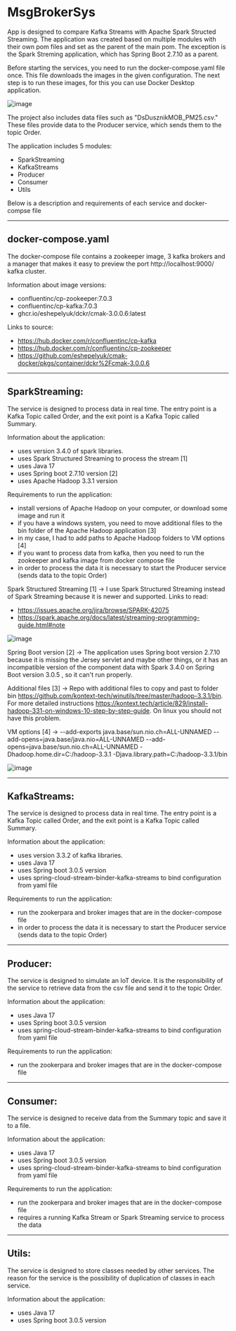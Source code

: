 # MsgBrokerSys

App is designed to compare Kafka Streams with Apache Spark Structed Streaming. The application was created based on multiple modules with their own pom files and set as the parent of the main pom. The exception is the Spark Streming application, which has Spring Boot 2.7.10 as a parent.

Before starting the services, you need to run the docker-compose.yaml file once. This file downloads the images in the given configuration. The next step is to run these images, for this you can use Docker Desktop application.

![image](https://user-images.githubusercontent.com/52525583/235375242-7946f5a2-f7b9-4ab2-b901-c0b653a68640.png)


The project also includes data files such as "DsDusznikMOB_PM25.csv." These files provide data to the Producer service, which sends them to the topic Order.


The application includes 5 modules:
- SparkStreaming
- KafkaStreams
- Producer
- Consumer
- Utils

Below is a description and requirements of each service and docker-compse file


--------------------------------------------------------------------------------------------------------------

## docker-compose.yaml

The docker-compose file contains a zookeeper image, 3 kafka brokers and a manager that makes it easy to preview the port http://localhost:9000/ kafka cluster.


Information about image versions:
- confluentinc/cp-zookeeper:7.0.3
- confluentinc/cp-kafka:7.0.3
- ghcr.io/eshepelyuk/dckr/cmak-3.0.0.6:latest


Links to source:
- https://hub.docker.com/r/confluentinc/cp-kafka
- https://hub.docker.com/r/confluentinc/cp-zookeeper
- https://github.com/eshepelyuk/cmak-docker/pkgs/container/dckr%2Fcmak-3.0.0.6

--------------------------------------------------------------------------------------------------------------

## SparkStreaming:

The service is designed to process data in real time. The entry point is a Kafka Topic called Order, and the exit point is a Kafka Topic called Summary.


Information about the application:
- uses version 3.4.0 of spark libraries.
- uses Spark Structured Streaming to process the stream [1]
- uses Java 17
- uses Spring boot 2.7.10 version [2]
- uses Apache Hadoop 3.3.1 version


Requirements to run the application:
- install versions of Apache Hadoop on your computer, or download some image and run it
- if you have a windows system, you need to move additional files to the bin folder of the Apache Hadoop application [3]
- in my case, I had to add paths to Apache Hadoop folders to VM options [4]
- if you want to process data from kafka, then you need to run the zookeeper and kafka image from docker compose file
- in order to process the data it is necessary to start the Producer service (sends data to the topic Order)


Spark Structured Streaming [1] ->
I use Spark Structured Streaming instead of Spark Streaming because it is newer and supported. Links to read:
- https://issues.apache.org/jira/browse/SPARK-42075
- https://spark.apache.org/docs/latest/streaming-programming-guide.html#note 
    
![image](https://user-images.githubusercontent.com/52525583/235370647-dcbcb79d-266c-4d6f-bda0-b1f8b6edc4a5.png)


Spring Boot version [2] ->
The application uses Spring boot version 2.7.10 because it is missing the Jersey servlet and maybe other things, 
or it has an incompatible version of the component data with Spark 3.4.0 on Spring Boot version 3.0.5 , so it can't run properly.


Additional files [3] ->
Repo with additional files to copy and past to folder bin https://github.com/kontext-tech/winutils/tree/master/hadoop-3.3.1/bin.
For more detailed instructions https://kontext.tech/article/829/install-hadoop-331-on-windows-10-step-by-step-guide. 
On linux you should not have this problem.


VM options [4] ->
    --add-exports
    java.base/sun.nio.ch=ALL-UNNAMED
    --add-opens=java.base/java.nio=ALL-UNNAMED
    --add-opens=java.base/sun.nio.ch=ALL-UNNAMED
    -Dhadoop.home.dir=C:/hadoop-3.3.1
    -Djava.library.path=C:/hadoop-3.3.1/bin

![image](https://user-images.githubusercontent.com/52525583/235370169-230fab69-517a-4008-b66f-acc1f7ced9d9.png)


--------------------------------------------------------------------------------------------------------------
    
## KafkaStreams:

The service is designed to process data in real time. The entry point is a Kafka Topic called Order, and the exit point is a Kafka Topic called Summary.


Information about the application:
- uses version 3.3.2 of kafka libraries.
- uses Java 17
- uses Spring boot 3.0.5 version 
- uses spring-cloud-stream-binder-kafka-streams to bind configuration from yaml file


Requirements to run the application:
- run the zookerpara and broker images that are in the docker-compose file
- in order to process the data it is necessary to start the Producer service (sends data to the topic Order)

--------------------------------------------------------------------------------------------------------------

## Producer:

The service is designed to simulate an IoT device. It is the responsibility of the service to retrieve data from the csv file and send it to the topic Order.


Information about the application:
- uses Java 17
- uses Spring boot 3.0.5 version 
- uses spring-cloud-stream-binder-kafka-streams to bind configuration from yaml file

Requirements to run the application:
- run the zookerpara and broker images that are in the docker-compose file

--------------------------------------------------------------------------------------------------------------

## Consumer:

The service is designed to receive data from the Summary topic and save it to a file.


Information about the application:
- uses Java 17
- uses Spring boot 3.0.5 version 
- uses spring-cloud-stream-binder-kafka-streams to bind configuration from yaml file

Requirements to run the application:
- run the zookerpara and broker images that are in the docker-compose file
- requires a running Kafka Stream or Spark Streaming service to process the data

--------------------------------------------------------------------------------------------------------------

## Utils:

The service is designed to store classes needed by other services. The reason for the service is the possibility of duplication of classes in each service.


Information about the application:
- uses Java 17
- uses Spring boot 3.0.5 version 
